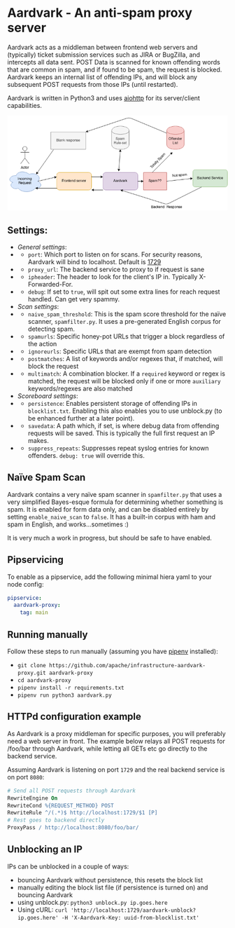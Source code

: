 # Aardvark - An anti-spam proxy server

Aardvark acts as a middleman between frontend web servers and (typically) ticket submission services such as JIRA or BugZilla, and intercepts all data sent.
POST Data is scanned for known offending words that are common in spam, and if found to be spam, the request is blocked.
Aardvark keeps an internal list of offending IPs, and will block any subsequent POST requests from those IPs (until restarted).

Aardvark is written in Python3 and uses [aiohttp](https://github.com/aio-libs/aiohttp) for its server/client capabilities.

![diagram](aardvark.png)

## Settings:

- *General settings*:
- - `port`: Which port to listen on for scans. For security reasons, Aardvark will bind to localhost. Default is [1729](https://en.wikipedia.org/wiki/1729_(number))
- - `proxy_url`: The backend service to proxy to if request is sane
- - `ipheader`: The header to look for the client's IP in. Typically X-Forwarded-For.
- - `debug`: If set to `true`, will spit out some extra lines for reach request handled. Can get very spammy.
- *Scan settings*:
- - `naive_spam_threshold`: This is the spam score threshold for the naïve scanner, `spamfilter.py`. It uses a pre-generated English corpus for detecting spam.
- - `spamurls`: Specific honey-pot URLs that trigger a block regardless of the action
- - `ignoreurls`: Specific URLs that are exempt from spam detection
- - `postmatches`: A list of keywords and/or regexes that, if matched, will block the request
- - `multimatch`: A combination blocker. If a `required` keyword or regex is matched, the request will be blocked only if one or more `auxiliary` keywords/regexes are also matched
- *Scoreboard settings*:
- - `persistence`: Enables persistent storage of offending IPs in `blocklist.txt`. Enabling this also enables you to use unblock.py (to be enhanced further at a later point).
- - `savedata`: A path which, if set, is where debug data from offending requests will be saved. This is typically the full first request an IP makes.
- - `suppress_repeats`: Suppresses repeat syslog entries for known offenders. `debug: true` will override this.

## Naïve Spam Scan
Aardvark contains a very naïve spam scanner in `spamfilter.py` that uses a very simplified Bayes-esque formula for
determining whether something is spam. It is enabled for form data only, and can be disabled entirely by 
setting `enable_naive_scan` to `false`. It has a built-in corpus with ham and spam in English, and works...sometimes :)

It is very much a work in progress, but should be safe to have enabled.


## Pipservicing

To enable as a pipservice, add the following minimal hiera yaml to your node config:

~~~yaml
pipservice:
  aardvark-proxy:
    tag: main
~~~

## Running manually
Follow these steps to run manually (assuming you have [pipenv](https://pypi.org/project/pipenv/) installed):

- `git clone https://github.com/apache/infrastructure-aardvark-proxy.git aardvark-proxy`
- `cd aardvark-proxy`
- `pipenv install -r requirements.txt`
- `pipenv run python3 aardvark.py`

## HTTPd configuration example
As Aardvark is a proxy middleman for specific purposes, you will preferably need a web server in front.
The example below relays all POST requests for /foo/bar through Aardvark, while letting all GETs etc 
go directly to the backend service.

Assuming Aardvark is listening on port `1729` and the real backend service is on port `8080`:

~~~apache
# Send all POST requests through Aardvark
RewriteEngine On
RewriteCond %{REQUEST_METHOD} POST
RewriteRule ^/(.*)$ http://localhost:1729/$1 [P]
# Rest goes to backend directly
ProxyPass / http://localhost:8080/foo/bar/
~~~


## Unblocking an IP
IPs can be unblocked in a couple of ways:

- bouncing Aardvark without persistence, this resets the block list
- manually editing the block list file (if persistence is turned on) and bouncing Aardvark
- using unblock.py: `python3 unblock.py ip.goes.here`
- Using cURL: `curl 'http://localhost:1729/aardvark-unblock?ip.goes.here' -H 'X-Aardvark-Key: uuid-from-blocklist.txt'`
